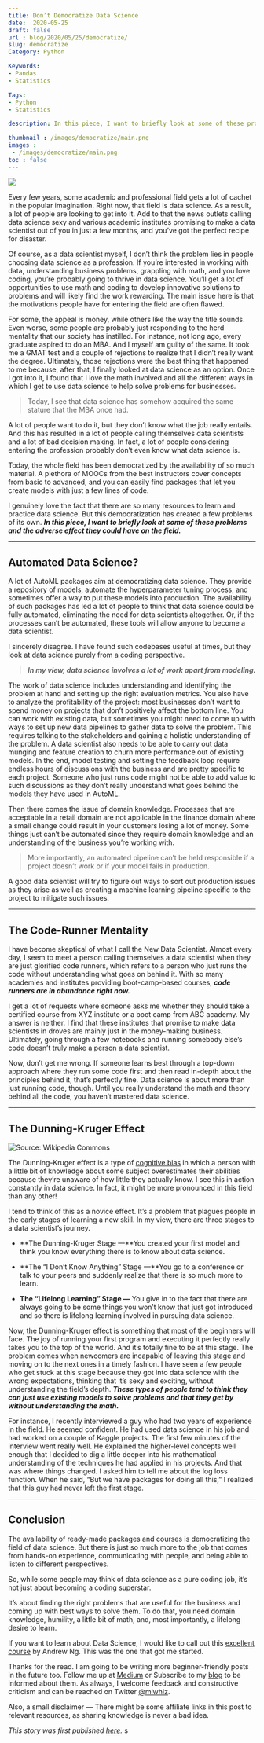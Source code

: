 ```yaml
---
title: Don’t Democratize Data Science
date:  2020-05-25
draft: false
url : blog/2020/05/25/democratize/
slug: democratize
Category: Python

Keywords:
- Pandas
- Statistics

Tags: 
- Python
- Statistics

description: In this piece, I want to briefly look at some of these problems and the adverse effect they could have on the field

thumbnail : /images/democratize/main.png
images :
 - /images/democratize/main.png
toc : false
---
```


![](/images/democratize/main.png)

Every few years, some academic and professional field gets a lot of cachet in the popular imagination. Right now, that field is data science. As a result, a lot of people are looking to get into it. Add to that the news outlets calling data science sexy and various academic institutes promising to make a data scientist out of you in just a few months, and you’ve got the perfect recipe for disaster.

Of course, as a data scientist myself, I don’t think the problem lies in people choosing data science as a profession. If you’re interested in working with data, understanding business problems, grappling with math, and you love coding, you’re probably going to thrive in data science. You’ll get a lot of opportunities to use math and coding to develop innovative solutions to problems and will likely find the work rewarding. The main issue here is that the motivations people have for entering the field are often flawed.

For some, the appeal is money, while others like the way the title sounds. Even worse, some people are probably just responding to the herd mentality that our society has instilled. For instance, not long ago, every graduate aspired to do an MBA. And I myself am guilty of the same. It took me a GMAT test and a couple of rejections to realize that I didn’t really want the degree. Ultimately, those rejections were the best thing that happened to me because, after that, I finally looked at data science as an option. Once I got into it, I found that I love the math involved and all the different ways in which I get to use data science to help solve problems for businesses.

> Today, I see that data science has somehow acquired the same stature that the MBA once had.

A lot of people want to do it, but they don’t know what the job really entails. And this has resulted in a lot of people calling themselves data scientists and a lot of bad decision making. In fact, a lot of people considering entering the profession probably don’t even know what data science is.

Today, the whole field has been democratized by the availability of so much material. A plethora of MOOCs from the best instructors cover concepts from basic to advanced, and you can easily find packages that let you create models with just a few lines of code.

I genuinely love the fact that there are so many resources to learn and practice data science. But this democratization has created a few problems of its own. ***In this piece, I want to briefly look at some of these problems and the adverse effect they could have on the field.***

---

## Automated Data Science?

A lot of AutoML packages aim at democratizing data science. They provide a repository of models, automate the hyperparameter tuning process, and sometimes offer a way to put these models into production. The availability of such packages has led a lot of people to think that data science could be fully automated, eliminating the need for data scientists altogether. Or, if the processes can’t be automated, these tools will allow anyone to become a data scientist.

I sincerely disagree. I have found such codebases useful at times, but they look at data science purely from a coding perspective.

> ***In my view, data science involves a lot of work apart from modeling.***

The work of data science includes understanding and identifying the problem at hand and setting up the right evaluation metrics. You also have to analyze the profitability of the project: most businesses don’t want to spend money on projects that don’t positively affect the bottom line. You can work with existing data, but sometimes you might need to come up with ways to set up new data pipelines to gather data to solve the problem. This requires talking to the stakeholders and gaining a holistic understanding of the problem. A data scientist also needs to be able to carry out data munging and feature creation to churn more performance out of existing models. In the end, model testing and setting the feedback loop require endless hours of discussions with the business and are pretty specific to each project. Someone who just runs code might not be able to add value to such discussions as they don’t really understand what goes behind the models they have used in AutoML.

Then there comes the issue of domain knowledge. Processes that are acceptable in a retail domain are not applicable in the finance domain where a small change could result in your customers losing a lot of money. Some things just can’t be automated since they require domain knowledge and an understanding of the business you’re working with.

> More importantly, an automated pipeline can’t be held responsible if a project doesn’t work or if your model fails in production.

A good data scientist will try to figure out ways to sort out production issues as they arise as well as creating a machine learning pipeline specific to the project to mitigate such issues.

---

## The Code-Runner Mentality

I have become skeptical of what I call the New Data Scientist. Almost every day, I seem to meet a person calling themselves a data scientist when they are just glorified code runners, which refers to a person who just runs the code without understanding what goes on behind it. With so many academies and institutes providing boot-camp-based courses, ***code runners are in abundance right now.***

I get a lot of requests where someone asks me whether they should take a certified course from XYZ institute or a boot camp from ABC academy. My answer is neither. I find that these institutes that promise to make data scientists in droves are mainly just in the money-making business. Ultimately, going through a few notebooks and running somebody else’s code doesn’t truly make a person a data scientist.

Now, don’t get me wrong. If someone learns best through a top-down approach where they run some code first and then read in-depth about the principles behind it, that’s perfectly fine. Data science is about more than just running code, though. Until you really understand the math and theory behind all the code, you haven’t mastered data science.

---

## The Dunning-Kruger Effect

![[Source](https://commons.wikimedia.org/wiki/File:Dunning%E2%80%93Kruger_Effect_01.svg): Wikipedia Commons](/images/democratize/0.png)

The Dunning-Kruger effect is a type of [cognitive bias](https://builtin.com/data-science/cognitive-biases-data-science) in which a person with a little bit of knowledge about some subject overestimates their abilities because they’re unaware of how little they actually know. I see this in action constantly in data science. In fact, it might be more pronounced in this field than any other!

I tend to think of this as a novice effect. It’s a problem that plagues people in the early stages of learning a new skill. In my view, there are three stages to a data scientist’s journey.

* **The Dunning-Kruger Stage —**You created your first model and think you know everything there is to know about data science.

* **The “I Don’t Know Anything” Stage —**You go to a conference or talk to your peers and suddenly realize that there is so much more to learn.

* **The “Lifelong Learning” Stage —** You give in to the fact that there are always going to be some things you won’t know that just got introduced and so there is lifelong learning involved in pursuing data science.

Now, the Dunning-Kruger effect is something that most of the beginners will face. The joy of running your first program and executing it perfectly really takes you to the top of the world. And it’s totally fine to be at this stage. The problem comes when newcomers are incapable of leaving this stage and moving on to the next ones in a timely fashion. I have seen a few people who get stuck at this stage because they got into data science with the wrong expectations, thinking that it’s sexy and exciting, without understanding the field’s depth. ***These types of people tend to think they can just use existing models to solve problems and that they get by without understanding the math.***

For instance, I recently interviewed a guy who had two years of experience in the field. He seemed confident. He had used data science in his job and had worked on a couple of Kaggle projects. The first few minutes of the interview went really well. He explained the higher-level concepts well enough that I decided to dig a little deeper into his mathematical understanding of the techniques he had applied in his projects. And that was where things changed. I asked him to tell me about the log loss function. When he said, “But we have packages for doing all this,” I realized that this guy had never left the first stage.

---

## Conclusion

The availability of ready-made packages and courses is democratizing the field of data science. But there is just so much more to the job that comes from hands-on experience, communicating with people, and being able to listen to different perspectives.

So, while some people may think of data science as a pure coding job, it’s not just about becoming a coding superstar.

It’s about finding the right problems that are useful for the business and coming up with best ways to solve them. To do that, you need domain knowledge, humility, a little bit of math, and, most importantly, a lifelong desire to learn.

If you want to learn about Data Science, I would like to call out this [excellent course](https://www.coursera.org/learn/machine-learning?ranMID=40328&ranEAID=lVarvwc5BD0&ranSiteID=lVarvwc5BD0-btd7XBdF681VKxRe2H_Oyg&siteID=lVarvwc5BD0-btd7XBdF681VKxRe2H_Oyg&utm_content=2&utm_medium=partners&utm_source=linkshare&utm_campaign=lVarvwc5BD0) by Andrew Ng. This was the one that got me started.

Thanks for the read. I am going to be writing more beginner-friendly posts in the future too. Follow me up at [Medium](https://medium.com/@rahul_agarwal) or Subscribe to my [blog](http://eepurl.com/dbQnuX) to be informed about them. As always, I welcome feedback and constructive criticism and can be reached on Twitter [@mlwhiz](https://twitter.com/MLWhiz).

Also, a small disclaimer — There might be some affiliate links in this post to relevant resources, as sharing knowledge is never a bad idea.

*This story was first published [here](https://builtin.com/data-science/dont-democratize-data-science).*
s